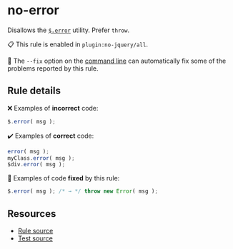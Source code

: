 [//]: # (This file is generated by eslint-docgen. Do not edit it directly.)

# no-error

Disallows the [`$.error`](https://api.jquery.com/jQuery.error/) utility. Prefer `throw`.

📋 This rule is enabled in `plugin:no-jquery/all`.

🔧 The `--fix` option on the [command line](https://eslint.org/docs/user-guide/command-line-interface#fixing-problems) can automatically fix some of the problems reported by this rule.

## Rule details

❌ Examples of **incorrect** code:
```js
$.error( msg );
```

✔️ Examples of **correct** code:
```js
error( msg );
myClass.error( msg );
$div.error( msg );
```

🔧 Examples of code **fixed** by this rule:
```js
$.error( msg ); /* → */ throw new Error( msg );
```

## Resources

* [Rule source](/src/rules/no-error.js)
* [Test source](/tests/rules/no-error.js)
